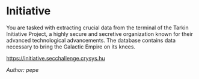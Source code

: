 # Initiative

You are tasked with extracting crucial data from the terminal of the Tarkin Initiative Project, a highly secure and secretive organization known for their advanced technological advancements. The database contains data necessary to bring the Galactic Empire on its knees.

https://initiative.secchallenge.crysys.hu

*Author: pepe*